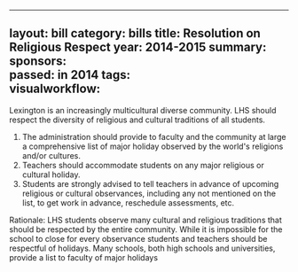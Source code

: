  ---
 layout:         bill
 category:       bills
 title:          Resolution on Religious Respect
 year:           2014-2015
 summary:        
 sponsors:       
 passed:         in 2014
 tags:           
 visualworkflow: 
 ---
 
 Lexington is an increasingly multicultural diverse community.  LHS should respect the diversity of religious and cultural traditions of all students.
 
 1.  The administration should provide to faculty and the community at large a comprehensive list of major holiday observed by the world's religions and/or cultures.
 2.  Teachers should accommodate students on any major religious or cultural holiday.
 3.  Students are strongly advised to tell teachers in advance of upcoming religious or cultural observances, including any not mentioned on the list, to get work in advance, reschedule assessments, etc.
 
 Rationale:
 LHS students observe many cultural and religious traditions that should be respected by the entire community.  While it is impossible for the school to close for every observance students and teachers should be respectful of holidays. Many schools, both high schools and universities, provide a list to faculty of major holidays
